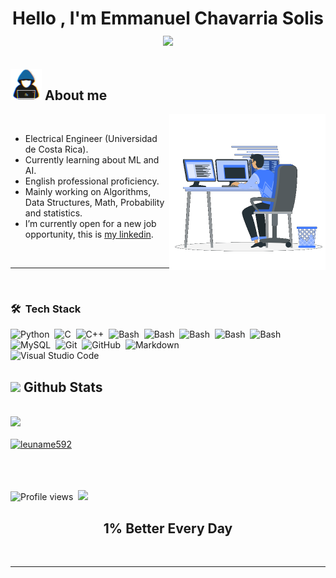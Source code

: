
<h1 align="center"><b>Hello , I'm Emmanuel Chavarria Solis </b><img src="https://media.giphy.com/media/hvRJCLFzcasrR4ia7z/giphy.gif" width="35"></h1>

## <picture><img src = "https://github.com/0xAbdulKhalid/0xAbdulKhalid/raw/main/assets/mdImages/about_me.gif" width = 50px></picture> **About me**

<picture> <img align="right" src="https://github.com/0xAbdulKhalid/0xAbdulKhalid/raw/main/assets/mdImages/Right_Side.gif" width = 250px></picture>

<br>

- Electrical Engineer (Universidad de Costa Rica).
- Currently learning about ML and AI.
- English professional proficiency.
- Mainly working on Algorithms, Data Structures, Math, Probability and statistics.
- I’m currently open for a new job opportunity, this is [my linkedin](https://www.linkedin.com/in/leuname592/).
<br />

---

<br>

### 🛠 &nbsp;Tech Stack

![Python](https://img.shields.io/badge/-Python-ffd343?style=flat&logo=python)&nbsp;
![C](https://img.shields.io/badge/-C-eb5e4b?style=flat&logo=C&logoColor=A8B9CC)&nbsp;
![C++](https://img.shields.io/badge/-C++-7d93b0?style=flat&logo=C%2B%2B&logoColor=00599C)&nbsp;
![Bash](https://img.shields.io/badge/-Bash-f29111?style=flat&logo=Bash)&nbsp;
![Bash](https://img.shields.io/badge/-Bash-f29111?style=flat&logo=Shell)&nbsp;
![Bash](https://img.shields.io/badge/-Bash-f29111?style=flat&logo=shell)&nbsp;
![Bash](https://img.shields.io/badge/-Bash-f29111?style=flat&logo=Linux)&nbsp;
![Bash](https://img.shields.io/badge/-Bash-f29111?style=flat&logo=linux)&nbsp;
![MySQL](https://img.shields.io/badge/-MySQL-f29111?style=flat&logo=mysql)&nbsp;
![Git](https://img.shields.io/badge/-Git-f0e6e1?style=flat&logo=git)&nbsp;
![GitHub](https://img.shields.io/badge/-GitHub-000000?style=flat&logo=github)&nbsp;
![Markdown](https://img.shields.io/badge/-Markdown-8bd9a2?style=flat&logo=markdown)\
![Visual Studio Code](https://img.shields.io/badge/-Visual%20Studio%20Code-de87c4?style=flat&logo=visual-studio-code&logoColor=007ACC)&nbsp;


## <img src="https://media.giphy.com/media/iY8CRBdQXODJSCERIr/giphy.gif" width="35"><b> Github Stats </b>
<br>

<div align="justify">

<a href="https://github.com/leuname592/">
  <img src="https://github-readme-stats.vercel.app/api?username=leuname592&include_all_commits=true&count_private=true&show_icons=true&line_height=20&title_color=7A7ADB&icon_color=2234AE&text_color=D3D3D3&bg_color=0,000000,130F40" width="450"/>
  <br>
  <br> 
  <img src="https://github-readme-stats.vercel.app/api/top-langs?username=leuname592&show_icons=true&locale=en&layout=compact&line_height=20&title_color=7A7ADB&icon_color=2234AE&text_color=D3D3D3&bg_color=0,000000,130F40" width="375"  alt="leuname592"/>
</a>
</div>
<br>
<br>
<br>

![Profile views](https://komarev.com/ghpvc/?username=leuname592&style=flat-square)&nbsp;
<img src="https://user-images.githubusercontent.com/73097560/115834477-dbab4500-a447-11eb-908a-139a6edaec5c.gif">
<br>

<div align='center'>

## <b>1% Better Every Day</b>

</div>
<br>

---

<br>
